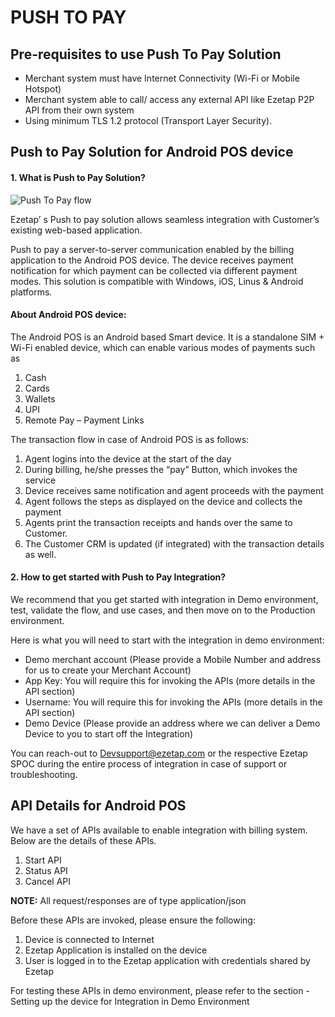 # PUSH TO PAY

## Pre-requisites to use Push To Pay Solution
* Merchant system must have Internet Connectivity (Wi-Fi or Mobile Hotspot)
* Merchant system able to call/ access any external API like Ezetap P2P API from their
own system
* Using minimum TLS 1.2 protocol (Transport Layer Security).

## Push to Pay Solution for Android POS device

#### 1. What is Push to Pay Solution?

![Push To Pay flow](/images/flow.png "Push To Pay")

Ezetap’ s Push to pay solution allows seamless integration with Customer’s existing web-based application.

Push to pay a server-to-server communication enabled by the billing application to the Android POS device. The device receives payment notification for which payment can be collected via different payment modes. This solution is compatible with Windows, iOS, Linus & Android platforms.

#### About Android POS device:
The Android POS is an Android based Smart device. It is a standalone SIM + Wi-Fi enabled device, which can enable various modes of payments such as
1. Cash
2. Cards
3. Wallets
4. UPI
5. Remote Pay – Payment Links

The transaction flow in case of Android POS is as follows:
1. Agent logins into the device at the start of the day
2. During billing, he/she presses the “pay” Button, which invokes the service
3. Device receives same notification and agent proceeds with the payment
4. Agent follows the steps as displayed on the device and collects the payment
5. Agents print the transaction receipts and hands over the same to Customer.
6. The Customer CRM is updated (if integrated) with the transaction details as well.

#### 2. How to get started with Push to Pay Integration?

We recommend that you get started with integration in Demo environment, test, validate the flow, and use cases, and then move on to the Production environment.

Here is what you will need to start with the integration in demo environment:
- Demo merchant account (Please provide a Mobile Number and address for us to create your Merchant Account)
- App Key: You will require this for invoking the APIs (more details in the API section)
- Username: You will require this for invoking the APIs (more details in the API section)
- Demo Device (Please provide an address where we can deliver a Demo Device to you to start off the Integration)

You can reach-out to Devsupport@ezetap.com or the respective Ezetap SPOC during the entire process of integration in case of support or troubleshooting.

## API Details for Android POS
We have a set of APIs available to enable integration with billing system. Below are the details of these APIs.

1. Start API
2. Status API
3. Cancel API

**NOTE:** All request/responses are of type application/json

Before these APIs are invoked, please ensure the following:

1. Device is connected to Internet
2. Ezetap Application is installed on the device
3. User is logged in to the Ezetap application with credentials shared by Ezetap

For testing these APIs in demo environment, please refer to the section - Setting up the device for Integration in Demo Environment